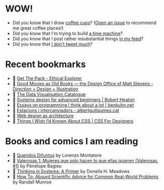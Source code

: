 # WOW!

- Did you know that I draw [coffee cups](https://papercups.mamuso.net/)? ([Open an issue](https://github.com/mamuso/papercups/issues) to recommend me great coffee places!)
- Did you know that I'm trying to build [a time machine](https://github.com/mamuso/fluxcapacitor)?
- Did you know that I post rather insubstantial things [in my feed](https://feed.mamuso.net/)?
- Did you know that [I don't tweet much](https://twitter.com/mamuso)?

# Recent bookmarks

- 👀 [Get The Pack - Ethical Explorer](https://ethicalexplorer.org/)
- 👀 [Good Movies as Old Books — the Design Office of Matt Stevens - Direction + Design + Illustration](http://hellomattstevens.com/good-movies-as-old-books)
- 👀 [The Data Visualisation Catalogue](https://datavizcatalogue.com/index.html)
- 👀 [Systems design for advanced beginners | Robert Heaton](https://robertheaton.com/2020/04/06/systems-design-for-advanced-beginners/)
- 👀 [Essays on programming I think about a lot | benkuhn.net](https://www.benkuhn.net/progessays/)
- 👀 [Estacions i intercanviadors - albertguillaumes.cat](http://estacions.albertguillaumes.cat/)
- 👀 [Web design as architecture](http://www--arc.com/)
- 👀 [Things I Wish I’d Known About CSS | CSS For Designers](https://cssfordesigners.com/articles/things-i-wish-id-known-about-css)


# Books and comics I am reading

- 📘 [Queridos Difuntos](https://www.goodreads.com/book/show/51654207) by Lorenzo Montatore
- 📘 [Valerosas 1: Mujeres que solo hacen lo que ellas quieren (Valerosas, #1)](https://www.goodreads.com/book/show/34994151) by Pénélope Bagieu
- 📘 [Thinking in Systems: A Primer](https://www.goodreads.com/book/show/18891716) by Donella H. Meadows
- 📘 [How To: Absurd Scientific Advice for Common Real-World Problems](https://www.goodreads.com/book/show/43851501) by Randall Munroe

